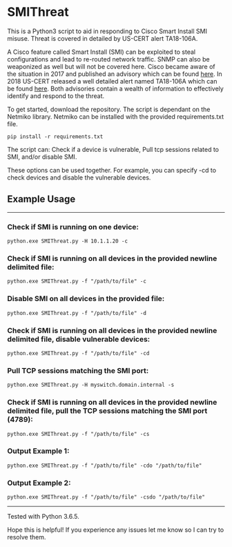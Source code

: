 # SMIThreat
This is a Python3 script to aid in responding to Cisco Smart Install SMI misuse. Threat is covered in detailed by US-CERT alert TA18-106A.

A Cisco feature called Smart Install (SMI) can be exploited to steal configurations and lead to re-routed network traffic. SNMP can also be weaponized as well but will not be covered here. 
Cisco became aware of the situation in 2017 and published an advisory which can be found [here](https://tools.cisco.com/security/center/content/CiscoSecurityAdvisory/cisco-sa-20170214-smi). In 2018 US-CERT released a well detailed alert named TA18-106A which can be found [here](https://www.us-cert.gov/ncas/alerts/TA18-106A). Both advisories contain a wealth of information to effectively identify and respond to the threat.

To get started, download the repository. The script is dependant on the Netmiko library. Netmiko can be installed with the provided requirements.txt file.
    
    pip install -r requirements.txt

The script can: 
Check if a device is vulnerable, 
Pull tcp sessions related to SMI, 
and/or disable SMI.

These options can be used together. For example, you can specify -cd to check devices and disable the vulnerable devices. 
    
## Example Usage
---------------
### Check if SMI is running on one device:
    python.exe SMIThreat.py -H 10.1.1.20 -c

### Check if SMI is running on all devices in the provided newline delimited file:
    python.exe SMIThreat.py -f "/path/to/file" -c

### Disable SMI on all devices in the provided file:
    python.exe SMIThreat.py -f "/path/to/file" -d

### Check if SMI is running on all devices in the provided newline delimited file, disable vulnerable devices:
    python.exe SMIThreat.py -f "/path/to/file" -cd

### Pull TCP sessions matching the SMI port:
    python.exe SMIThreat.py -H myswitch.domain.internal -s

### Check if SMI is running on all devices in the provided newline delimited file, pull the TCP sessions matching the SMI port (4789):
    python.exe SMIThreat.py -f "/path/to/file" -cs

### Output Example 1:
    python.exe SMIThreat.py -f "/path/to/file" -cdo "/path/to/file"

### Output Example 2:
    python.exe SMIThreat.py -f "/path/to/file" -csdo "/path/to/file"
- - - -
Tested with Python 3.6.5.

Hope this is helpful! If you experience any issues let me know so I can try to resolve them.
